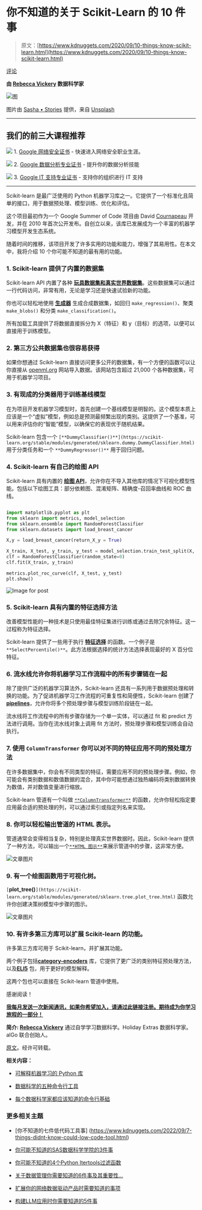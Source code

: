 # 你不知道的关于 Scikit-Learn 的 10 件事

> 原文：[https://www.kdnuggets.com/2020/09/10-things-know-scikit-learn.html](https://www.kdnuggets.com/2020/09/10-things-know-scikit-learn.html)

[评论](#comments)

**由 [Rebecca Vickery](https://www.linkedin.com/in/rebecca-vickery-20b94133/) 数据科学家**

![图](../Images/cbdc641473704432ff7792a819e0fc6d.png)

图片由 [Sasha • Stories](https://unsplash.com/@sanfrancisco?utm_source=unsplash&utm_medium=referral&utm_content=creditCopyText) 提供，来自 [Unsplash](https://unsplash.com/s/photos/crystal-ball?utm_source=unsplash&utm_medium=referral&utm_content=creditCopyText)

* * *

## 我们的前三大课程推荐

![](../Images/0244c01ba9267c002ef39d4907e0b8fb.png) 1\. [Google 网络安全证书](https://www.kdnuggets.com/google-cybersecurity) - 快速进入网络安全职业生涯。

![](../Images/e225c49c3c91745821c8c0368bf04711.png) 2\. [Google 数据分析专业证书](https://www.kdnuggets.com/google-data-analytics) - 提升你的数据分析技能

![](../Images/0244c01ba9267c002ef39d4907e0b8fb.png) 3\. [Google IT 支持专业证书](https://www.kdnuggets.com/google-itsupport) - 支持你的组织进行 IT 支持

* * *

Scikit-learn 是最广泛使用的 Python 机器学习库之一。它提供了一个标准化且简单的接口，用于数据预处理、模型训练、优化和评估。

这个项目最初作为一个 Google Summer of Code 项目由 David [Cournapeau](https://en.wikipedia.org/wiki/David_Cournapeau) 开发，并在 2010 年首次公开发布。自创立以来，该库已发展成为一个丰富的机器学习模型开发生态系统。

随着时间的推移，该项目开发了许多实用的功能和能力，增强了其易用性。在本文中，我将介绍 10 个你可能不知道的最有用的功能。

### 1\. Scikit-learn 提供了内置的数据集

Scikit-learn API 内置了各种 [**玩具数据集和真实世界数据集**](https://scikit-learn.org/stable/datasets/index.html)。这些数据集可以通过一行代码访问，非常有用，无论是学习还是快速试验新的功能。

你也可以轻松地使用 [**生成器**](https://scikit-learn.org/stable/datasets/index.html#generated-datasets) 生成合成数据集，如回归 `make_regression()`、聚类 `make_blobs()` 和分类 `make_classification()`。

所有加载工具提供了将数据直接拆分为 X（特征）和 y（目标）的选项，以便可以直接用于训练模型。

### 2\. 第三方公共数据集也很容易获得

如果你想通过 Scikit-learn 直接访问更多公开的数据集，有一个方便的函数可以让你直接从 [openml.org](https://www.openml.org/home) 网站导入数据。该网站包含超过 21,000 个各种数据集，可用于机器学习项目。

### 3\. 有现成的分类器用于训练基线模型

在为项目开发机器学习模型时，首先创建一个基线模型是明智的。这个模型本质上应该是一个“虚拟”模型，例如总是预测最频繁出现的类别。这提供了一个基准，可以用来评估你的“智能”模型，以确保它的表现优于随机结果。

Scikit-learn 包含一个 `[**DummyClassifier()**](https://scikit-learn.org/stable/modules/generated/sklearn.dummy.DummyClassifier.html)` 用于分类任务和一个 `**DummyRegressor()**` 用于回归问题。

### 4\. Scikit-learn 有自己的绘图 API

Scikit-learn 具有内置的 [**绘图 API**](https://scikit-learn.org/stable/developers/plotting.html)，允许你在不导入其他库的情况下可视化模型性能。包括以下绘图工具：部分依赖图、混淆矩阵、精确度-召回率曲线和 ROC 曲线。

```py

import matplotlib.pyplot as plt 
from sklearn import metrics, model_selection
from sklearn.ensemble import RandomForestClassifier
from sklearn.datasets import load_breast_cancer

X,y = load_breast_cancer(return_X_y = True)

X_train, X_test, y_train, y_test = model_selection.train_test_split(X, y, random_state=0)
clf = RandomForestClassifier(random_state=0)
clf.fit(X_train, y_train)

metrics.plot_roc_curve(clf, X_test, y_test)
plt.show()

```

![Image for post](../Images/adae73e95dd662f04474adbc8c32218a.png)

### 5\. Scikit-learn 具有内置的特征选择方法

改善模型性能的一种技术是只使用最佳特征集进行训练或通过去除冗余特征。这一过程称为特征选择。

Scikit-learn 提供了一些用于执行 [**特征选择**](https://scikit-learn.org/stable/modules/classes.html#module-sklearn.feature_selection) 的函数。一个例子是 `**SelectPercentile()**`。此方法根据选择的统计方法选择表现最好的 X 百分位特征。

### 6\. 流水线允许你将机器学习工作流程中的所有步骤链在一起

除了提供广泛的机器学习算法外，Scikit-learn 还具有一系列用于数据预处理和转换的功能。为了促进机器学习工作流程的可重复性和简便性，Scikit-learn 创建了 [**pipelines**](https://scikit-learn.org/stable/modules/generated/sklearn.pipeline.Pipeline.html)，允许你将多个预处理步骤与模型训练阶段链在一起。

流水线将工作流程中的所有步骤存储为一个单一实体，可以通过 fit 和 predict 方法进行调用。当你在流水线对象上调用 fit 方法时，预处理步骤和模型训练会自动执行。

### 7\. 使用 `ColumnTransformer` 你可以对不同的特征应用不同的预处理方法

在许多数据集中，你会有不同类型的特征，需要应用不同的预处理步骤。例如，你可能会有类别数据和数值数据的混合，其中你可能想通过独热编码将类别数据转换为数值，并对数值变量进行缩放。

Scikit-learn 管道有一个叫做 [`**ColumnTransformer**`](https://scikit-learn.org/stable/modules/generated/sklearn.compose.ColumnTransformer.html#sklearn.compose.ColumnTransformer) 的函数，允许你轻松指定要应用最合适的预处理的列，可以通过索引或指定列名来实现。

### 8\. 你可以轻松输出管道的 HTML 表示。

管道通常会变得相当复杂，特别是处理真实世界数据时。因此，Scikit-learn 提供了一种方法，可以输出一个[`**HTML 图示**`](https://scikit-learn.org/stable/modules/compose.html#visualizing-composite-estimators)来展示管道中的步骤，这非常方便。

![文章图片](../Images/5427a5b0ffaa48ee38798396281e2b25.png)

### 9\. 有一个绘图函数用于可视化树。

`[`**plot_tree()**`](https://scikit-learn.org/stable/modules/generated/sklearn.tree.plot_tree.html)` 函数允许你创建决策树模型中步骤的图示。

![文章图片](../Images/e02b4283a42a67f179b6df6016b20cb4.png)

### 10\. 有许多第三方库可以扩展 Scikit-learn 的功能。

许多第三方库可用于 Scikit-learn，并扩展其功能。

两个例子包括[**category-encoders**](http://contrib.scikit-learn.org/category_encoders/) 库，它提供了更广泛的类别特征预处理方法，以及[**ELI5**](https://eli5.readthedocs.io/en/latest/) 包，用于更好的模型解释。

这两个包也可以直接在 Scikit-learn 管道中使用。

感谢阅读！

[**我每月发送一次新闻通讯，如果你希望加入，请通过此链接注册。期待成为你学习旅程的一部分！**](https://mailchi.mp/ce8ccd91d6d5/datacademy-signup)

**简介: [Rebecca Vickery](https://www.linkedin.com/in/rebecca-vickery-20b94133/)** 通过自学学习数据科学。Holiday Extras 数据科学家。alGo 联合创始人。

[原文](https://towardsdatascience.com/10-things-you-didnt-know-about-scikit-learn-cccc94c50e4f)。经许可转载。

**相关内容：**

+   [可解释机器学习的 Python 库](/2019/09/python-libraries-interpretable-machine-learning.html)

+   [数据科学的五种命令行工具](/2019/07/five-command-line-tools-data-science.html)

+   [每个数据科学家都应该知道的命令行基础](/2019/08/command-line-basics-every-data-scientist.html)

### 更多相关主题

+   [你不知道的七件低代码工具事] (https://www.kdnuggets.com/2022/09/7-things-didnt-know-could-low-code-tool.html)

+   [你可能不知道的SAS数据科学学院的3件事](https://www.kdnuggets.com/2022/07/sas-3-things-didnt-know-sas-academy-data-science.html)

+   [你可能不知道的4个Python Itertools过滤函数](https://www.kdnuggets.com/2023/08/4-python-itertools-filter-functions-probably-didnt-know.html)

+   [关于数据管理你需要知道的6件事及其重要性…](https://www.kdnuggets.com/2022/05/6-things-need-know-data-management-matters-computer-vision.html)

+   [扩展你的网络数据驱动产品时需要知道的事项](https://www.kdnuggets.com/2023/08/things-know-scaling-web-datadriven-product.html)

+   [构建LLM应用时你需要知道的5件事](https://www.kdnuggets.com/2023/08/5-things-need-know-building-llm-applications.html)
